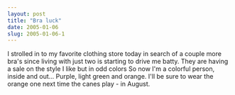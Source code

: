```yaml
---
layout: post
title: "Bra luck"
date: 2005-01-06
slug: 2005-01-06-1
---
```


I strolled in to my favorite clothing store today in search of a couple more bra&apos;s since living with just two is starting to drive me batty.  They are having a sale on the style I like but in odd colors  So now I&apos;m a colorful person, inside and out... Purple, light green and orange.  I&apos;ll be sure to wear the orange one next time the canes play - in August.  
